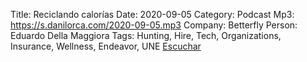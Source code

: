 Title: Reciclando calorías
Date: 2020-09-05
Category: Podcast
Mp3: https://s.danilorca.com/2020-09-05.mp3
Company: Betterfly
Person: Eduardo Della Maggiora
Tags: Hunting, Hire, Tech, Organizations, Insurance, Wellness, Endeavor, UNE
<a href="https://s.danilorca.com/2020-09-05.mp3" type="audio/mpeg">
Escuchar
</a>
